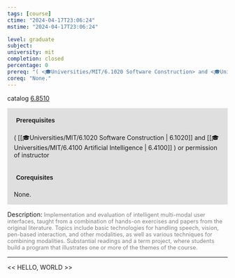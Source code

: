 ```yaml
---
tags: [course]
ctime: "2024-04-17T23:06:24"
mstime: "2024-04-17T23:06:24"

level: graduate
subject: 
university: mit
completion: closed
percentage: 0
prereq: "( <🎓Universities/MIT/6.1020 Software Construction> and <🎓Universities/MIT/6.4100 Artificial Intelligence> ) or permission of instructor"
coreq: "None."
---
```


catalog [6.8510](http://student.mit.edu/catalog/m6d.html#6.8510)

<span style="display: block; padding: 15px; background-color: rgb(100, 100, 100, 0.2);"><font id="m_prereq3421_0" style="display: block; font-family: Arial, sans-serif; font-weight: bold; padding: 5px">Prerequisites</font><br><span id="prereq3421_0">( [[🎓Universities/MIT/6.1020 Software Construction | 6.1020]] and [[🎓Universities/MIT/6.4100 Artificial Intelligence | 6.4100]] ) or permission of instructor</span></span>
<span style="display: block; padding: 15px; background-color: rgb(100, 100, 100, 0.2);"><font id="m_coreq3421_0" style="display: block; font-family: Arial, sans-serif; font-weight: bold; padding: 5px">Corequisites</font><br><span id="coreq3421_0">None.</span></span>

<font style="">Description:</font>
<font style="color: grey; font-size: 0.8rem;">Implementation and evaluation of intelligent multi-modal user interfaces, taught from a combination of hands-on exercises and papers from the original literature. Topics include basic technologies for handling speech, vision, pen-based interaction, and other modalities, as well as various techniques for combining modalities. Substantial readings and a term project, where students build a program that illustrates one or more of the themes of the course.</font>



---

<< HELLO, WORLD >>
